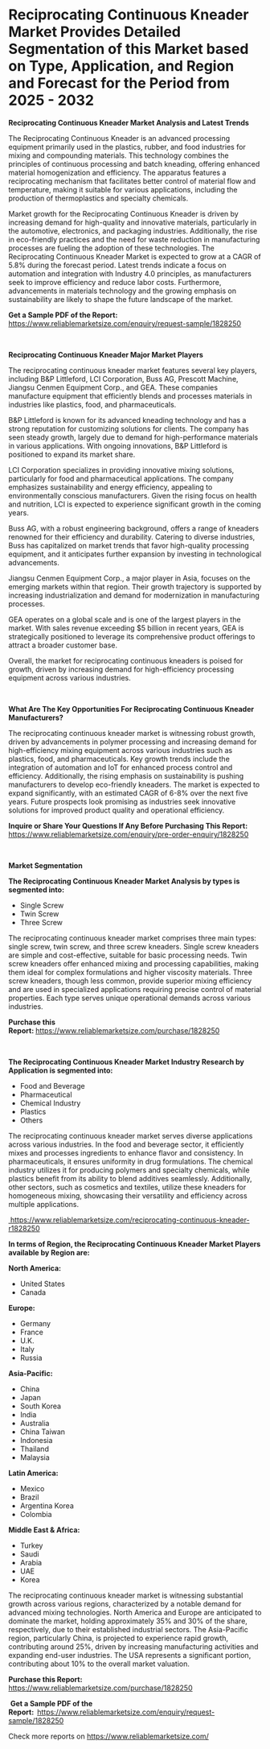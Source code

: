 <p><h1>Reciprocating Continuous Kneader Market Provides Detailed Segmentation of this Market based on Type, Application, and Region and Forecast for the Period from 2025 - 2032</h1></p><p><strong>Reciprocating Continuous Kneader Market Analysis and Latest Trends</strong></p>
<p><p>The Reciprocating Continuous Kneader is an advanced processing equipment primarily used in the plastics, rubber, and food industries for mixing and compounding materials. This technology combines the principles of continuous processing and batch kneading, offering enhanced material homogenization and efficiency. The apparatus features a reciprocating mechanism that facilitates better control of material flow and temperature, making it suitable for various applications, including the production of thermoplastics and specialty chemicals.</p><p>Market growth for the Reciprocating Continuous Kneader is driven by increasing demand for high-quality and innovative materials, particularly in the automotive, electronics, and packaging industries. Additionally, the rise in eco-friendly practices and the need for waste reduction in manufacturing processes are fueling the adoption of these technologies. The Reciprocating Continuous Kneader Market is expected to grow at a CAGR of 5.8% during the forecast period. Latest trends indicate a focus on automation and integration with Industry 4.0 principles, as manufacturers seek to improve efficiency and reduce labor costs. Furthermore, advancements in materials technology and the growing emphasis on sustainability are likely to shape the future landscape of the market.</p></p>
<p><strong>Get a Sample PDF of the Report:&nbsp;</strong> <a href="https://www.reliablemarketsize.com/enquiry/request-sample/1828250?utm_campaign=2580&utm_medium=2&utm_source=Github&utm_content=ia&utm_term=28022025&utm_id=reciprocating-continuous-kneader">https://www.reliablemarketsize.com/enquiry/request-sample/1828250</a></p>
<p>&nbsp;</p>
<p><strong>Reciprocating Continuous Kneader Major Market Players</strong></p>
<p><p>The reciprocating continuous kneader market features several key players, including B&P Littleford, LCI Corporation, Buss AG, Prescott Machine, Jiangsu Cenmen Equipment Corp., and GEA. These companies manufacture equipment that efficiently blends and processes materials in industries like plastics, food, and pharmaceuticals.</p><p>B&P Littleford is known for its advanced kneading technology and has a strong reputation for customizing solutions for clients. The company has seen steady growth, largely due to demand for high-performance materials in various applications. With ongoing innovations, B&P Littleford is positioned to expand its market share.</p><p>LCI Corporation specializes in providing innovative mixing solutions, particularly for food and pharmaceutical applications. The company emphasizes sustainability and energy efficiency, appealing to environmentally conscious manufacturers. Given the rising focus on health and nutrition, LCI is expected to experience significant growth in the coming years.</p><p>Buss AG, with a robust engineering background, offers a range of kneaders renowned for their efficiency and durability. Catering to diverse industries, Buss has capitalized on market trends that favor high-quality processing equipment, and it anticipates further expansion by investing in technological advancements.</p><p>Jiangsu Cenmen Equipment Corp., a major player in Asia, focuses on the emerging markets within that region. Their growth trajectory is supported by increasing industrialization and demand for modernization in manufacturing processes.</p><p>GEA operates on a global scale and is one of the largest players in the market. With sales revenue exceeding $5 billion in recent years, GEA is strategically positioned to leverage its comprehensive product offerings to attract a broader customer base.</p><p>Overall, the market for reciprocating continuous kneaders is poised for growth, driven by increasing demand for high-efficiency processing equipment across various industries.</p></p>
<p>&nbsp;</p>
<p><strong>What Are The Key Opportunities For Reciprocating Continuous Kneader Manufacturers?</strong></p>
<p><p>The reciprocating continuous kneader market is witnessing robust growth, driven by advancements in polymer processing and increasing demand for high-efficiency mixing equipment across various industries such as plastics, food, and pharmaceuticals. Key growth trends include the integration of automation and IoT for enhanced process control and efficiency. Additionally, the rising emphasis on sustainability is pushing manufacturers to develop eco-friendly kneaders. The market is expected to expand significantly, with an estimated CAGR of 6-8% over the next five years. Future prospects look promising as industries seek innovative solutions for improved product quality and operational efficiency.</p></p>
<p><strong>Inquire or Share Your Questions If Any Before Purchasing This Report:</strong> <a href="https://www.reliablemarketsize.com/enquiry/pre-order-enquiry/1828250?utm_campaign=2580&utm_medium=2&utm_source=Github&utm_content=ia&utm_term=28022025&utm_id=reciprocating-continuous-kneader">https://www.reliablemarketsize.com/enquiry/pre-order-enquiry/1828250</a></p>
<p>&nbsp;</p>
<p><strong>Market Segmentation</strong></p>
<p><strong>The Reciprocating Continuous Kneader Market Analysis by types is segmented into:</strong></p>
<p><ul><li>Single Screw</li><li>Twin Screw</li><li>Three Screw</li></ul></p>
<p><p>The reciprocating continuous kneader market comprises three main types: single screw, twin screw, and three screw kneaders. Single screw kneaders are simple and cost-effective, suitable for basic processing needs. Twin screw kneaders offer enhanced mixing and processing capabilities, making them ideal for complex formulations and higher viscosity materials. Three screw kneaders, though less common, provide superior mixing efficiency and are used in specialized applications requiring precise control of material properties. Each type serves unique operational demands across various industries.</p></p>
<p><strong>Purchase this Report:&nbsp;</strong><a href="https://www.reliablemarketsize.com/purchase/1828250?utm_campaign=2580&utm_medium=2&utm_source=Github&utm_content=ia&utm_term=28022025&utm_id=reciprocating-continuous-kneader">https://www.reliablemarketsize.com/purchase/1828250</a></p>
<p>&nbsp;</p>
<p><strong>The Reciprocating Continuous Kneader Market Industry Research by Application is segmented into:</strong></p>
<p><ul><li>Food and Beverage</li><li>Pharmaceutical</li><li>Chemical Industry</li><li>Plastics</li><li>Others</li></ul></p>
<p><p>The reciprocating continuous kneader market serves diverse applications across various industries. In the food and beverage sector, it efficiently mixes and processes ingredients to enhance flavor and consistency. In pharmaceuticals, it ensures uniformity in drug formulations. The chemical industry utilizes it for producing polymers and specialty chemicals, while plastics benefit from its ability to blend additives seamlessly. Additionally, other sectors, such as cosmetics and textiles, utilize these kneaders for homogeneous mixing, showcasing their versatility and efficiency across multiple applications.</p></p>
<p><a href="https://www.reliablemarketsize.com/reciprocating-continuous-kneader-r1828250?utm_campaign=2580&utm_medium=2&utm_source=Github&utm_content=ia&utm_term=28022025&utm_id=reciprocating-continuous-kneader">&nbsp;https://www.reliablemarketsize.com/reciprocating-continuous-kneader-r1828250</a></p>
<p><strong>In terms of Region, the Reciprocating Continuous Kneader Market Players available by Region are:</strong></p>
<p>
    <p> <strong> North America: </strong>
        <ul>
            <li>United States</li>
            <li>Canada</li>
        </ul>
        </p> 
    <p> <strong> Europe: </strong>
        <ul>
            <li>Germany</li>
            <li>France</li>
            <li>U.K.</li>
            <li>Italy</li>
            <li>Russia</li>
        </ul>
        </p> 
    <p> <strong> Asia-Pacific: </strong>
        <ul>
            <li>China</li>
            <li>Japan</li>
            <li>South Korea</li>
            <li>India</li>
            <li>Australia</li>
            <li>China Taiwan</li>
            <li>Indonesia</li>
            <li>Thailand</li>
            <li>Malaysia</li>
        </ul>
        </p> 
    <p> <strong> Latin America: </strong>
        <ul>
            <li>Mexico</li>
            <li>Brazil</li>
            <li>Argentina Korea</li>
            <li>Colombia</li>
        </ul>
        </p> 
    <p> <strong> Middle East & Africa: </strong>
        <ul>
            <li>Turkey</li>
            <li>Saudi</li>
            <li>Arabia</li>
            <li>UAE</li>
            <li>Korea</li>
        </ul>
    </p>
    </p>
<p><p>The reciprocating continuous kneader market is witnessing substantial growth across various regions, characterized by a notable demand for advanced mixing technologies. North America and Europe are anticipated to dominate the market, holding approximately 35% and 30% of the share, respectively, due to their established industrial sectors. The Asia-Pacific region, particularly China, is projected to experience rapid growth, contributing around 25%, driven by increasing manufacturing activities and expanding end-user industries. The USA represents a significant portion, contributing about 10% to the overall market valuation.</p></p>
<p><strong>Purchase this Report: </strong><a href="https://www.reliablemarketsize.com/purchase/1828250?utm_campaign=2580&utm_medium=2&utm_source=Github&utm_content=ia&utm_term=28022025&utm_id=reciprocating-continuous-kneader">https://www.reliablemarketsize.com/purchase/1828250</a></p>
<p>&nbsp;<strong>Get a Sample PDF of the Report:&nbsp;&nbsp;</strong><a href="https://www.reliablemarketsize.com/enquiry/request-sample/1828250?utm_campaign=2580&utm_medium=2&utm_source=Github&utm_content=ia&utm_term=28022025&utm_id=reciprocating-continuous-kneader">https://www.reliablemarketsize.com/enquiry/request-sample/1828250</a></p>
<p><strong></strong></p>
<p>Check more reports on <a href="https://www.reliablemarketsize.com/?utm_campaign=2580&utm_medium=2&utm_source=Github&utm_content=ia&utm_term=28022025&utm_id=reciprocating-continuous-kneader">https://www.reliablemarketsize.com/</a></p>